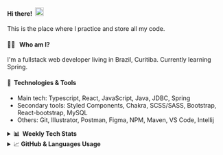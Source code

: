 #### Hi there!&nbsp;&nbsp;<img src="https://media.giphy.com/media/hvRJCLFzcasrR4ia7z/giphy.gif" width="20px">
This is the place where I practice and store all my code.

#### 👨‍💻 &nbsp;&nbsp;Who am I?
I'm a fullstack web developer living in Brazil, Curitiba. Currently learning Spring.

#### 🔧&nbsp;&nbsp;Technologies & Tools
- Main tech: Typescript, React, JavaScript, Java, JDBC, Spring </br>
- Secondary tools: Styled Components, Chakra, SCSS/SASS, Bootstrap, React-bootstrap, MySQL </br>
- Others: Git, Illustrator, Postman, Figma, NPM, Maven, VS Code, Intellij </br> 


<details>
  <summary><b> 📊&nbsp;&nbsp;Weekly Tech Stats</b></summary>
<!--START_SECTION:waka-->

```text
Java             23 hrs 53 mins  ████████████░░░░░░░░░░░░░   47.63 %
TypeScript       20 hrs 12 mins  ██████████░░░░░░░░░░░░░░░   40.28 %
C++              4 hrs 19 mins   ██░░░░░░░░░░░░░░░░░░░░░░░   08.63 %
Properties       38 mins         ▒░░░░░░░░░░░░░░░░░░░░░░░░   01.29 %
XML              16 mins         ░░░░░░░░░░░░░░░░░░░░░░░░░   00.56 %
GitIgnore file   14 mins         ░░░░░░░░░░░░░░░░░░░░░░░░░   00.48 %
```

<!--END_SECTION:waka-->
</details>

<details>
  <summary>&#x1f4c8;<b> GitHub & Languages Usage</b></summary>
[![Top Langs](https://github-readme-stats.vercel.app/api/top-langs/?username=gxlpes)](https://github.com/anuraghazra/github-readme-stats)
 </details>
